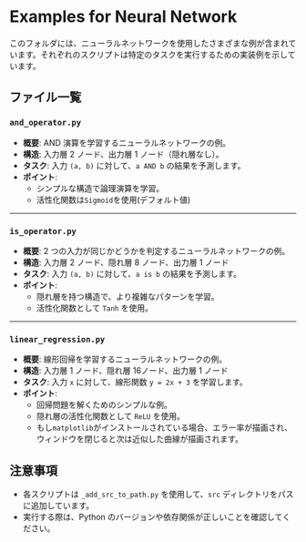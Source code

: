 # Examples for Neural Network

このフォルダには、ニューラルネットワークを使用したさまざまな例が含まれています。それぞれのスクリプトは特定のタスクを実行するための実装例を示しています。

## ファイル一覧

### `and_operator.py`
- **概要**: AND 演算を学習するニューラルネットワークの例。
- **構造**: 入力層 2 ノード、出力層 1 ノード（隠れ層なし）。
- **タスク**: 入力 `(a, b)` に対して、`a AND b` の結果を予測します。
- **ポイント**:
  - シンプルな構造で論理演算を学習。
  - 活性化関数は`Sigmoid`を使用(デフォルト値)

---

### `is_operator.py`
- **概要**: 2 つの入力が同じかどうかを判定するニューラルネットワークの例。
- **構造**: 入力層 2 ノード、隠れ層 8 ノード、出力層 1 ノード
- **タスク**: 入力 `(a, b)` に対して、`a is b` の結果を予測します。
- **ポイント**:
  - 隠れ層を持つ構造で、より複雑なパターンを学習。
  - 活性化関数として `Tanh` を使用。

---

### `linear_regression.py`
- **概要**: 線形回帰を学習するニューラルネットワークの例。
- **構造**: 入力層 1 ノード、隠れ層 16ノード、出力層 1 ノード
- **タスク**: 入力 `x` に対して、線形関数 `y = 2x + 3` を学習します。
- **ポイント**:
  - 回帰問題を解くためのシンプルな例。
  - 隠れ層の活性化関数として `ReLU` を使用。
  - もし`matplotlib`がインストールされている場合、エラー率が描画され、ウィンドウを閉じると次は近似した曲線が描画されます。

## 注意事項
- 各スクリプトは `_add_src_to_path.py` を使用して、`src` ディレクトリをパスに追加しています。
- 実行する際は、Python のバージョンや依存関係が正しいことを確認してください。
